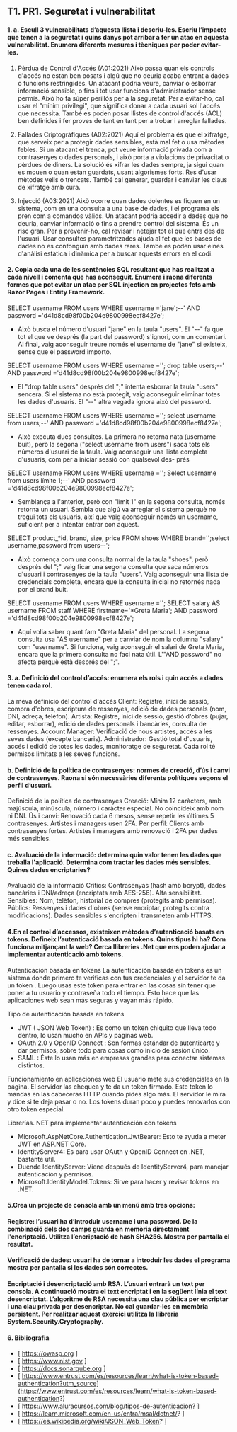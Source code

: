 ## T1. PR1. Seguretat i vulnerabilitat


#### 1. a. Escull 3 vulnerabilitats d’aquesta llista i descriu-les. Escriu l’impacte que tenen a la seguretat i quins danys pot arribar a fer un atac en aquesta vulnerabilitat. Enumera diferents mesures i tècniques per poder evitar-les.
1. Pèrdua de Control d'Accés (A01:2021)
Això passa quan els controls d'accés no estan ben posats i algú que no deuria acaba entrant a dades o funcions restringides. Un atacant podria veure, canviar o esborrar informació sensible, o fins i tot usar funcions d'administrador sense permís. Això ho fa súper perillós per a la seguretat. Per a evitar-ho, cal usar el "mínim privilegi", que significa donar a cada usuari sol l'accés que necessita. També es poden posar llistes de control d'accés (ACL) ben definides i fer proves de tant en tant per a trobar i arreglar fallades.

2. Fallades Criptogràfiques (A02:2021)
Aquí el problema és que el xifratge, que serveix per a protegir dades sensibles, està mal fet o usa mètodes febles. Si un atacant el trenca, pot veure informació privada com a contrasenyes o dades personals, i això porta a violacions de privacitat o pèrdues de diners. La solució és xifrar les dades sempre, ja sigui quan es mouen o quan estan guardats, usant algorismes forts. Res d'usar mètodes vells o trencats. També cal generar, guardar i canviar les claus de xifratge amb cura.

3. Injecció (A03:2021)
Això ocorre quan dades dolentes es fiquen en un sistema, com en una consulta a una base de dades, i el programa els pren com a comandos vàlids. Un atacant podria accedir a dades que no deuria, canviar informació o fins a prendre control del sistema. És un risc gran. Per a prevenir-ho, cal revisar i netejar tot el que entra des de l'usuari. Usar consultes parametritzades ajuda al fet que les bases de dades no es confonguin amb dades rares. També es poden usar eines d'anàlisi estàtica i dinàmica per a buscar aquests errors en el codi.

#### 2. Copia cada una de les sentències SQL resultant que has realitzat a cada nivell i comenta que has aconseguit. Enumera i raona diferents formes que pot evitar un atac per SQL injection en projectes fets amb Razor Pages i Entity Framework. 

SELECT username FROM users WHERE username ='jane';--' AND password ='d41d8cd98f00b204e9800998ecf8427e';
- Això busca el número d'usuari "jane" en la taula "users". El "--" fa que tot el que ve després (la part del password) s'ignori, com un comentari. Al final, vaig aconseguir treure només el username de "jane" si existeix, sense que el password importo.

SELECT username FROM users WHERE username =''; drop table users;--' AND password ='d41d8cd98f00b204e9800998ecf8427e';
- El "drop table users" després del ";" intenta esborrar la taula "users" sencera. Si el sistema no està protegit, vaig aconseguir eliminar totes les dades d'usuaris. El "--" altra vegada ignora això del password.

SELECT username FROM users WHERE username =''; select username from users;--' AND password ='d41d8cd98f00b204e9800998ecf8427e';
- Això executa dues consultes. La primera no retorna nata (username buit), però la segona ("select username from users") saca tots els números d'usuari de la taula. Vaig aconseguir una llista completa d'usuaris, com per a iniciar sessió con qualsevol des- prés

SELECT username FROM users WHERE username =''; Select username from users límite 1;--' AND password ='d41d8cd98f00b204e9800998ecf8427e';
- Semblança a l'anterior, però con "límit 1" en la segona consulta, només retorna un usuari. Sembla que algú va arreglar el sistema perquè no tregui tots els usuaris, així que vaig aconseguir només un username, suficient per a intentar entrar con aquest.

SELECT product_*id, brand, size, price FROM shoes WHERE brand='';select username,password from users--';
- Això comença com una consulta normal de la taula "shoes", però després del ";" vaig ficar una segona consulta que saca números d'usuari i contrasenyes de la taula "users". Vaig aconseguir una llista de credencials completa, encara que la consulta inicial no retornés nada por el brand buit.

SELECT username FROM users WHERE username =''; SELECT salary AS username FROM staff WHERE firstname='*Greta Maria'; AND password ='d41d8cd98f00b204e9800998ecf8427e';
- Aquí volia saber quant fam "Greta Maria" del personal. La segona consulta usa "AS username" per a canviar de nom la columna "salary" com "username". Si funciona, vaig aconseguir el salari de Greta Maria, encara que la primera consulta no faci nata útil. L'"AND password" no afecta perquè està després del ";".

#### 3. a. Definició del control d’accés: enumera els rols  i quin accés a dades tenen cada rol. 
La meva definició del control d'accés
Client: Registre, inici de sessió, compra d'obres, escriptura de ressenyes, edició de dades personals (nom, DNI, adreça, telèfon).
Artista: Registre, inici de sessió, gestió d'obres (pujar, editar, esborrar), edició de dades personals i bancàries, consulta de ressenyes.
Account Manager: Verificació de nous artistes, accés a les seves dades (excepte bancaris).
Administrador: Gestió total d'usuaris, accés i edició de totes les dades, monitoratge de seguretat.
Cada rol té permisos limitats a les seves funcions.

#### b. Definició de la política de contrasenyes: normes de creació, d’ús i canvi de contrasenyes. Raona si són necessàries diferents polítiques segons el perfil d’usuari.
Definició de la política de contrasenyes
Creació: Mínim 12 caràcters, amb majúscula, minúscula, número i caràcter especial. No coincideix amb nom ni DNI.
Ús i canvi: Renovació cada 6 mesos, sense repetir les últimes 5 contrasenyes. Artistes i managers usen 2FA.
Per perfil: Clients amb contrasenyes fortes. Artistes i managers amb renovació i 2FA per dades més sensibles.

#### c. Avaluació de la informació: determina quin valor tenen les dades que treballa l'aplicació. Determina com tractar les dades més sensibles. Quines dades encriptaries?
Avaluació de la informació
Crítics: Contrasenyas (hash amb bcrypt), dades bancàries i DNI/adreça (encriptats amb AES-256). Alta sensibilitat.
Sensibles: Nom, telèfon, historial de compres (protegits amb permisos).
Públics: Ressenyes i dades d'obres (sense encriptar, protegits contra modificacions).
Dades sensibles s'encripten i transmeten amb HTTPS.

#### 4.En el control d’accessos, existeixen mètodes d’autenticació basats en tokens. Defineix l’autenticació basada en tokens. Quins tipus hi ha? Com funciona mitjançant la web? Cerca llibreries .Net que ens poden ajudar a implementar autenticació amb tokens.

Autenticación basada en tokens
La autenticación basada en tokens es un sistema donde primero te verificas con tus credenciales y el servidor te da un token . Luego usas este token para entrar en las cosas sin tener que poner a tu usuario y contraseña todo el tiempo. Esto hace que las aplicaciones web sean más seguras y vayan más rápido.

Tipo de autenticación basada en tokens
- JWT ( JSON Web Token) : Es como un token chiquito que lleva todo dentro, lo usan mucho en APIs y páginas web.
- OAuth 2.0 y OpenID Connect : Son formas estándar de autenticarte y dar permisos, sobre todo para cosas como inicio de sesión único.
- SAML : Éste lo usan más en empresas grandes para conectar sistemas distintos.

Funcionamiento en aplicaciones web
El usuario mete sus credenciales en la página. El servidor las chequea y te da un token firmado. Este token lo mandas en las cabeceras HTTP cuando pides algo más. El servidor le mira y dice si te deja pasar o no. Los tokens duran poco y puedes renovarlos con otro token especial.

Librerías. NET para implementar autenticación con tokens
- Microsoft.AspNetCore.Authentication.JwtBearer: Esto te ayuda a meter JWT en ASP.NET Core.
- IdentityServer4: Es para usar OAuth y OpenID Connect en .NET, bastante útil.
- Duende IdentityServer: Viene después de IdentityServer4, para manejar autenticación y permisos.
- Microsoft.IdentityModel.Tokens: Sirve para hacer y revisar tokens en .NET.

#### 5.Crea un projecte de consola amb un menú amb tres opcions:
#### Registre: l’usuari ha d’introduir username i una password. De la combinació dels dos camps guarda en memòria directament l'encriptació. Utilitza l’encriptació de hash SHA256. Mostra per pantalla el resultat.
#### Verificació de dades: usuari ha de tornar a introduir les dades el programa mostra per pantalla si les dades són correctes.
#### Encriptació i desencriptació amb RSA. L’usuari entrarà un text per consola. A continuació mostra el text encriptat i en la següent línia el text desencriptat. L’algoritme de RSA necessita una clau pública per encriptar i una clau privada per desencriptar. No cal guardar-les en memòria persistent. Per realitzar aquest exercici utilitza la llibreria System.Security.Cryptography.




#### 6. Bibliografia 
- [ https://owasp.org ]
- [ https://www.nist.gov ]
- [ https://docs.sonarqube.org ]
- [ https://www.entrust.com/es/resources/learn/what-is-token-based-authentication?utm_source](https://www.entrust.com/es/resources/learn/what-is-token-based-authentication?)
- [ https://www.aluracursos.com/blog/tipos-de-autenticacion? ]
- [ https://learn.microsoft.com/en-us/entra/msal/dotnet/? ]
- [ https://es.wikipedia.org/wiki/JSON_Web_Token? ]
